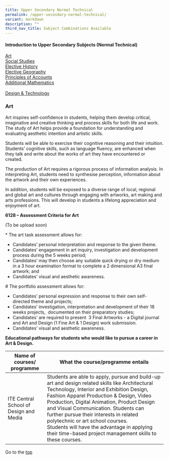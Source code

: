 ```yaml
---
title: Upper Secondary Normal Technical
permalink: /upper-secondary-normal-technical/
variant: markdown
description: ""
third_nav_title: Subject Combinations Available
---
```

#### **Introduction to Upper Secondary Subjects (Normal Technical)**

<a href="#section-1">Art</a><br>
<a href="#section-2">Social Studies</a><br>
<a href="#section-3">Elective History</a><br>
<a href="#section-4">Elective Geography</a><br>
<a href="#section-5">Principles of Accounts</a><br>
<a href="#section-6">Additional Mathematics</a><br>
<a href="#section-7"></a><br>
<a href="#section-8">Design &amp; Technology</a> 

<h3 id="section-1">Art</h3>

Art inspires self-confidence in students, helping them develop critical, imaginative and creative thinking and process skills for both life and work. The study of Art helps provide a foundation for understanding and evaluating aesthetic intention and artistic skills.&nbsp;

Students will be able to exercise their cognitive reasoning and their intuition. Students’ cognitive skills, such as language fluency, are enhanced when they talk and write about the works of art they have encountered or created.&nbsp;

The production of Art requires a rigorous process of information analysis. In interpreting Art, students need to synthesise perception, information about the artwork and their own experiences.&nbsp;

In addition, students will be exposed to a diverse range of local, regional and global art and cultures through engaging with artworks, art making and arts professions. This will develop in students a lifelong appreciation and enjoyment of art.

 **6128 – Assessment Criteria for Art**
 
 (To be upload soon)
 
 \* The art task assessment allows for:

*   Candidates’ personal interpretation and response to the given theme.
*   Candidates’ engagement in art inquiry, investigation and development process during the 5 weeks period;&nbsp;
*   Candidates’ may then choose any suitable quick drying or dry medium in a 3 hour examination format to complete a 2 dimensional A3 final artwork; and
*   Candidates’ visual and aesthetic awareness.&nbsp;

\# The portfolio assessment allows for:

*   Candidates’ personal expression and response to their own self-directed theme and projects;
*   Candidates’ investigation, interpretation and development of their 18 weeks projects,&nbsp; documented on their preparatory studies;&nbsp;
*   Candidates’ are required to present&nbsp; 3 Final Artworks - a Digital journal and Art and Design (1 Fine Art &amp; 1 Design) work submission.
*   Candidates’ visual and aesthetic awareness.

**Educational pathways for students who would like to pursue a career in Art &amp; Design.**

| Name of courses/ programme | What the course/programme entails | 
| -------- | -------- | 
| ITE Central School of Design and Media | Students are able to apply, pursue and build-up art and design related skills like Architectural Technology, Interior and Exhibition Design, Fashion Apparel Production &amp; Design, Video Production, Digital Animation, Product Design and Visual Communication. Students can further pursue their interests in related polytechnic or art school courses. <br>Students will have the advantage in applying their time-based project management skills to these courses. | 

Go to the <a href="#section-1">top</a>